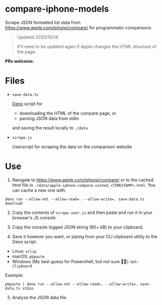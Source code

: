 # compare-iphone-models

Scrape JSON formatted list data from https://www.apple.com/iphone/compare/ for programmatic comparisons

> Updated 2020/10/14
>
> It'll need to be updated again if Apple changes the HTML structure of the page.

**PRs welcome.**

# Files

  - `save-data.ts`

    [Deno](https://github.com/denoland/deno) script for

      - downloading the HTML of the compare page, or
      - parsing JSON data from stdin

    and saving the result locally to `./data`

  - `scrape.js`

    Userscript for scraping the data on the comparison website

# Use

1. Navigate to https://www.apple.com/iphone/compare/ or to the cached html file in `./data/apple-iphone-compare-cached_<TIMESTAMP>.html`. You can cache a new one with:

```shell
deno run --allow-net --allow-read=. --allow-write=. save-data.ts download
```

2. Copy the contents of `scrape.user.js` and then paste and run it in your browser's JS console.

3. Copy the console logged JSON string (60+ kB) to your clipboard.

4. Save it however you want, or piping from your CLI clipboard utility to the Deno script:

  - Linux: `xclip`
  - macOS: `pbpaste`
  - Windows (My best guess for Powershell, but not sure 🤷‍♂️): `Get-Clipboard`

Example:
```shell
pbpaste | deno run --allow-net --allow-read=. --allow-write=. save-data.ts stdin
```
5. Analyze the JSON data file.
